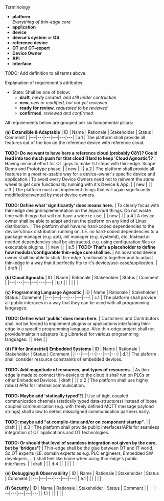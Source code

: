 

Terminology 
- **platform**<br/>
  _Everything of thin-edge core_
- **application**<br/>
- **device**<br/>
- **device's system** or **OS**<br/>
- **reference device**<br/>
- **OT** and **OT-expert**<br/>
- **Device Owner**<br/>
- **API**<br/>
- **Interface**<br/>

TODO: Add definition to all terms above.
  
Explanation of requirenent's attributes:

- State: Shall be one of below: 
  - **draft**,              _newly created, and still under contruction_
  - **new**,                _new or modified, but not yet reviewed_
  - **ready for review**,   _requested to be reviewed_
  - **confirmed**,          _reviewed and confirmed_

All requirements below are grouped per six fundamental pillars:

**(a) Extensible & Adaptable** 
| ID | Name | Rationale | Stakeholder | Status | Comment |
|---|---|---|---|---|---|
| a.1 | The platform shall provide all features out of the box on the reference device with reference cloud.<br/><br/>**TODO: Do we want to have here a reference cloud (probably C8Y)? Could lead into too much push for that cloud (Hard to keep 'Cloud Agnostic')?** | Having minimal effort for OT guys to make 1st steps with thin-edge. Scope: Demo and Prototype phase. |  | new |  |
| a.2 | The platform shall provide all features in a most re-usable way for a device-owner's specific device and application.| To avoid every Device Owners need not to reinvent the _same_ wheel to get core functionality running with it's Device & App. |  | new |  |
| a.3 | The platform must not implement things that will again significantly modified/reinvented by most device owners.<br/><br/>**TODO: Define what 'significantly' does means here.** | To clearly focus with thin-edge design/implememtation on the _important_ things. Do not waste time with things that will not have a wide re-use. |  |  new |  | 
| a.4 | A device owner shall be able to adapt and run the platform on any kind of Linux distribution. | The platform shall have no hard-coded dependencies to the device's linux distribution running on. I.E. no hard-coded dependencies to a package manager (e.g. apt), init manager (e.g. systemd), etc. Instead all needed dependencies shall be abstracted, e.g. using configuration files or executable plugins. |  | new |  |
| a.5 | **TODO: That's a placeholder to define how modular/configurable thin-edge core shall be.** | An advanced device owner shall be able to stick thin-edge functionality together and to adjust thin-edge in a way that it perfectly fits to it's device/use-case/application. |  | draft | |


**(b) Cloud Agnostic** 
| ID | Name | Rationale | Stakeholder | Status | Comment |
|---|---|---|---|---|---|
| b.1 |  |  |  |  |  |

**(c) Programming Language Agnostic** 
| ID | Name | Rationale | Stakeholder | Status | Comment |
|---|---|---|---|---|---|
| c.1 | The platform shall provide all public interaces in a way that they can be used with all programming languages.<br/><br/>**TODO: Define what 'public' does mean here.** | Customers and Contributors shall not be forced to implement plugins or applications interfacing thin-edge in a specific programming language. Also thin-edge project shall not provide/maintain adapters (e.g Libraries) for various programming languages. |  | new |  |


**(d) Fit for (industrial) Embedded Systems** 
| ID | Name | Rationale | Stakeholder | Status | Comment |
|---|---|---|---|---|---|
| d.1 | The plaform shall consider resource constraints of embedded devices.<br/><br/>**TODO: Add magnitude of resources, and types of resources.** | As thin-edge is made to connect thin-device to the cloud it shall run on PLCs or other Embedded Devices. | draft |  |
| d.2 | The platform shall use highly robust APIs for internal communication.<br/><br/>**TODO: Maybe add 'statically typed'?**) | Use of tight coupled communication channels (statically typed data-structures) instead of loose coupled communication (e.g. with freely defined MQTT message payload strings)  shall allow to detect missaligned communication partners early.<br/><br/> **TODO: maybe add "at compile-time and/or on component startup"**. |  | draft |  |
| d.3 | The platform shall provide public interfaces/APIs for seamless integration of OT applications and OT technologies.<br/><br/>**TODO: Or should that level of seamless integration not given by the core, but by 'bridges'?** | Thin-edge shall be the glue between OT and IT world. So OT experts (i.E. domain experts as e.g. PLC engineers, Embedded SW developers, ...) shall feel like home when using thin-edge's public interfaces. |  | draft |  |
| d.4 |  |  |  |  |  |


**(e) Debugging & Observability** 
| ID | Name | Rationale | Stakeholder | Status | Comment |
|---|---|---|---|---|---|
| e.1 |  |  |  |  |  |


**(f) Security** 
| ID | Name | Rationale | Stakeholder | Status | Comment |
|---|---|---|---|---|---|
| f.1 |  |  |  |  |  |


